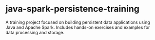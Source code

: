 # java-spark-persistence-training
A training project focused on building persistent data applications using Java and Apache Spark. Includes hands-on exercises and examples for data processing and storage.
